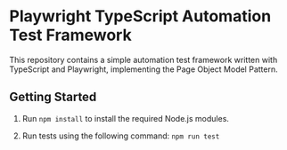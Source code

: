 # Playwright TypeScript Automation Test Framework

This repository contains a simple automation test framework written with TypeScript and Playwright, implementing the Page Object Model Pattern.

## Getting Started

1. Run `npm install` to install the required Node.js modules.

2. Run tests using the following command:
   `npm run test`
